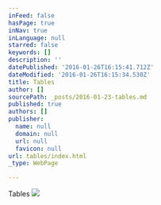 ```yaml
---
inFeed: false
hasPage: true
inNav: true
inLanguage: null
starred: false
keywords: []
description: ''
datePublished: '2016-01-26T16:15:41.712Z'
dateModified: '2016-01-26T16:15:34.530Z'
title: Tables
author: []
sourcePath: _posts/2016-01-23-tables.md
published: true
authors: []
publisher:
  name: null
  domain: null
  url: null
  favicon: null
url: tables/index.html
_type: WebPage

---
```

Tables
![](https://the-grid-user-content.s3-us-west-2.amazonaws.com/1ab69b6a-4f5d-4e75-a115-043ad8589cfd.jpg)